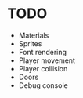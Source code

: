 # TODO
- Materials
- Sprites
- Font rendering
- Player movement
- Player collision
- Doors
- Debug console